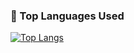 ### 🧠 Top Languages Used

[![Top Langs](https://github-readme-stats.vercel.app/api/top-langs/?username=hnvkhanh&layout=compact&langs_count=8&theme=tokyonight)](https://github.com/anuraghazra/github-readme-stats)


<!--
**hnvkhanh/hnvkhanh** is a ✨ _special_ ✨ repository because its `README.md` (this file) appears on your GitHub profile.

Here are some ideas to get you started:

- 🔭 I’m currently working on ...
- 🌱 I’m currently learning ...
- 👯 I’m looking to collaborate on ...
- 🤔 I’m looking for help with ...
- 💬 Ask me about ...
- 📫 How to reach me: ...
- 😄 Pronouns: ...
- ⚡ Fun fact: ...
-->
